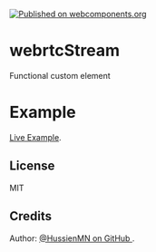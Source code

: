 [![Published on webcomponents.org](https://img.shields.io/badge/webcomponents.org-published-blue.svg)](https://www.webcomponents.org/element/owner/my-element)

# webrtcStream
Functional custom element
<webrtc-call></webrtc-call>

# Example
[Live Example](https://hussienmn.github.io/webrtc-call/).

## License

MIT
## Credits

Author: [@HussienMN on GitHub ](https://github.com/HussienMN).
